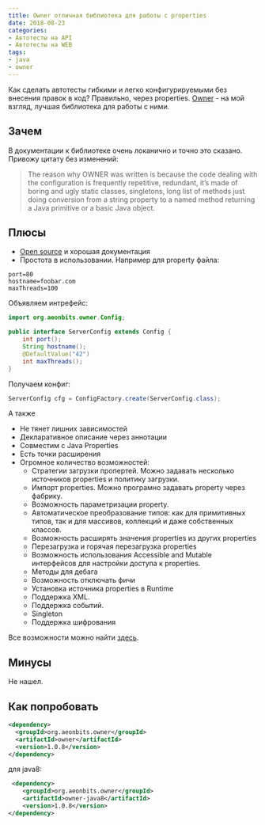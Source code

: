 ```yaml
---
title: Owner отличная библиотека для работы с properties
date: 2018-08-23
categories:
- Автотесты на API
- Автотесты на WEB
tags:
- java
- owner
---
```

Как сделать автотесты гибкими и легко конфигурируемыми без внесения правок в код? Правильно, через properties.
[Owner](http://owner.aeonbits.org/) - на мой взгляд, лучшая библиотека для работы с ними.

## Зачем
В документации к библиотеке очень локанично и точно это сказано. Привожу цитату без изменений:
>The reason why OWNER was written is because the code dealing with the configuration is frequently repetitive, redundant, it’s made of boring and ugly static classes, singletons, long list of methods just doing conversion from a string property to a named method returning a Java primitive or a basic Java object.

## Плюсы
* [Open source](https://github.com/lviggiano/owner) и хорошая документация
* Простота в использовании. Например для property файла:

```
port=80
hostname=foobar.com
maxThreads=100
```

Объявляем интрефейс:

```java
import org.aeonbits.owner.Config;

public interface ServerConfig extends Config {
    int port();
    String hostname();
    @DefaultValue("42")
    int maxThreads();
}
```

Получаем конфиг:

```java
ServerConfig cfg = ConfigFactory.create(ServerConfig.class);
```

А также
* Не тянет лишних зависимостей
* Декларативное описание через аннотации
* Совместим с Java Properties
* Есть точки расширения
* Огромное количество возможностей:
    * Стратегии загрузки пропертей. Можно задавать несколько источников properties и политику загрузки.
    * Импорт properties. Можно програмно задавать property через фабрику.
    * Возможность параметризации property.
    * Автоматическое преобразование типов: как для примитивных типов, так и для массивов, коллекций и даже собственных классов.
    * Возможность расширять значения properties из других properties
    * Перезагрузка и горячая перезагрузка properties
    * Возможность использования Accessible and Mutable интерфейсов для настройки доступа к properties.
    * Методы для дебага
    * Возможность отключать фичи
    * Установка источника properties в Runtime
    * Поддержка XML.
    * Поддержка событий.
    * Singleton
    * Поддержка шифрования

Все возможности можно найти [здесь](http://owner.aeonbits.org/docs/features/).

## Минусы
Не нашел.

## Как попробовать

```xml
<dependency>
  <groupId>org.aeonbits.owner</groupId>
  <artifactId>owner</artifactId>
  <version>1.0.8</version>
</dependency>
```
для java8:

```xml
 <dependency>
    <groupId>org.aeonbits.owner</groupId>
    <artifactId>owner-java8</artifactId>
    <version>1.0.8</version>
</dependency>
```
